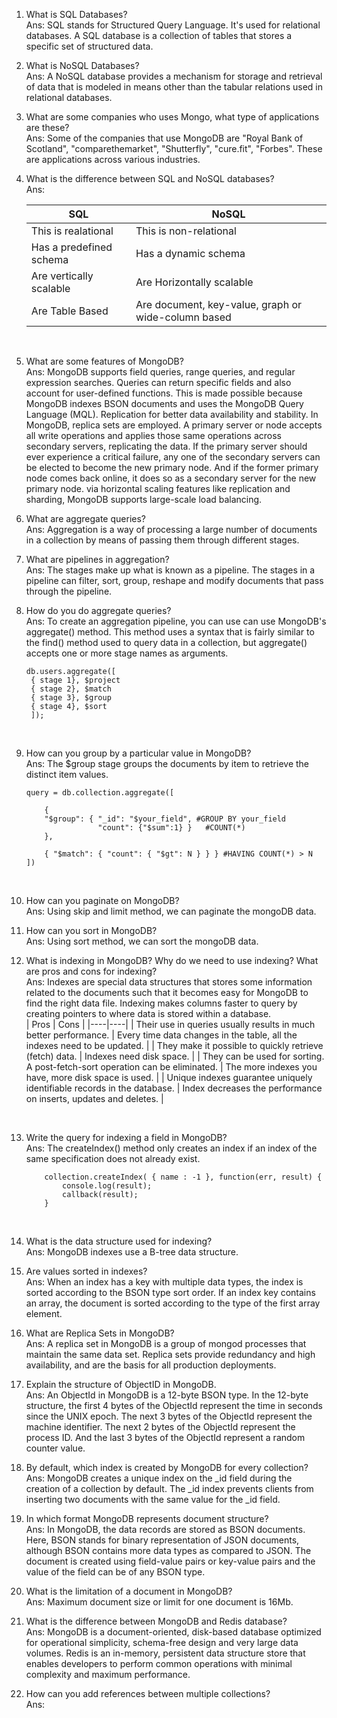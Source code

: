 1. What is SQL Databases?
   <br/>
   Ans: SQL stands for Structured Query Language. It's used for relational databases. A SQL database is a collection of tables that stores a specific set of structured data.
   <br/>

2. What is NoSQL Databases?
   <br/>
   Ans: A NoSQL database provides a mechanism for storage and retrieval of data that is modeled in means other than the tabular relations used in relational databases.
   <br/>

3. What are some companies who uses Mongo, what type of applications are these?
   <br/>
   Ans: Some of the companies that use MongoDB are "Royal Bank of Scotland", "comparethemarket", "Shutterfly", "cure.fit", "Forbes". These are applications across various industries.
   <br/>

4. What is the difference between SQL and NoSQL databases?
   <br/>
   Ans:

   | SQL                     | NoSQL                                               |
   | ----------------------- | --------------------------------------------------- |
   | This is realational     | This is non-relational                              |
   | Has a predefined schema | Has a dynamic schema                                |
   | Are vertically scalable | Are Horizontally scalable                           |
   | Are Table Based         | Are document, key-value, graph or wide-column based |

   <br/>

5. What are some features of MongoDB?
   <br/>
   Ans: MongoDB supports field queries, range queries, and regular expression searches. Queries can return specific fields and also account for user-defined functions. This is made possible because MongoDB indexes BSON documents and uses the MongoDB Query Language (MQL).
   Replication for better data availability and stability. In MongoDB, replica sets are employed. A primary server or node accepts all write operations and applies those same operations across secondary servers, replicating the data. If the primary server should ever experience a critical failure, any one of the secondary servers can be elected to become the new primary node. And if the former primary node comes back online, it does so as a secondary server for the new primary node.
   via horizontal scaling features like replication and sharding, MongoDB supports large-scale load balancing.
   <br/>

6. What are aggregate queries?
   <br/>
   Ans: Aggregation is a way of processing a large number of documents in a collection by means of passing them through different stages.
   <br/>

7. What are pipelines in aggregation?
   <br/>
   Ans: The stages make up what is known as a pipeline. The stages in a pipeline can filter, sort, group, reshape and modify documents that pass through the pipeline.
   <br/>

8. How do you do aggregate queries?
   <br/>
   Ans: To create an aggregation pipeline, you can use can use MongoDB's aggregate() method. This method uses a syntax that is fairly similar to the find() method used to query data in a collection, but aggregate() accepts one or more stage names as arguments.

   ```JS
   db.users.aggregate([
    { stage 1}, $project
    { stage 2}, $match
    { stage 3}, $group
    { stage 4}, $sort
    ]);
   ```

   <br/>

9. How can you group by a particular value in MongoDB?
   <br/>
   Ans: The $group stage groups the documents by item to retrieve the distinct item values.

   ```JS
   query = db.collection.aggregate([

       {
       "$group": { "_id": "$your_field", #GROUP BY your_field
                   "count": {"$sum":1} }   #COUNT(*)
       },

       { "$match": { "count": { "$gt": N } } } #HAVING COUNT(*) > N
   ])
   ```

    <br/>

10. How can you paginate on MongoDB?
    <br/>
    Ans: Using skip and limit method, we can paginate the mongoDB data.
    <br/>

11. How can you sort in MongoDB?
    <br/>
    Ans: Using sort method, we can sort the mongoDB data.
    <br/>

12. What is indexing in MongoDB? Why do we need to use indexing? What are pros and cons for indexing?
    <br/>
    Ans: Indexes are special data structures that stores some information related to the documents such that it becomes easy for MongoDB to find the right data file.
    Indexing makes columns faster to query by creating pointers to where data is stored within a database.
    <br/>
    | Pros | Cons |
    |----|----|
    | Their use in queries usually results in much better performance. | Every time data changes in the table, all the indexes need to be updated. |
    | They make it possible to quickly retrieve (fetch) data. | Indexes need disk space. |
    | They can be used for sorting. A post-fetch-sort operation can be eliminated. | The more indexes you have, more disk space is used. |
    | Unique indexes guarantee uniquely identifiable records in the database. | Index decreases the performance on inserts, updates and deletes. |

    <br/>

13. Write the query for indexing a field in MongoDB?
    <br/>
    Ans: The createIndex() method only creates an index if an index of the same specification does not already exist.

    ```JS
        collection.createIndex( { name : -1 }, function(err, result) {
            console.log(result);
            callback(result);
        }
    ```

    <br/>

14. What is the data structure used for indexing?
    <br/>
    Ans: MongoDB indexes use a B-tree data structure.
    <br/>

15. Are values sorted in indexes?
    <br/>
    Ans: When an index has a key with multiple data types, the index is sorted according to the BSON type sort order. If an index key contains an array, the document is sorted according to the type of the first array element.
    <br/>

16. What are Replica Sets in MongoDB?
    <br/>
    Ans: A replica set in MongoDB is a group of mongod processes that maintain the same data set. Replica sets provide redundancy and high availability, and are the basis for all production deployments.
    <br/>

17. Explain the structure of ObjectID in MongoDB.
    <br/>
    Ans: An ObjectId in MongoDB is a 12-byte BSON type.
    In the 12-byte structure, the first 4 bytes of the ObjectId represent the time in seconds since the UNIX epoch.
    The next 3 bytes of the ObjectId represent the machine identifier.
    The next 2 bytes of the ObjectId represent the process ID.
    And the last 3 bytes of the ObjectId represent a random counter value.
    <br/>

18. By default, which index is created by MongoDB for every collection?
    <br/>
    Ans: MongoDB creates a unique index on the \_id field during the creation of a collection by default. The \_id index prevents clients from inserting two documents with the same value for the \_id field.
    <br/>

19. In which format MongoDB represents document structure?
    <br/>
    Ans: In MongoDB, the data records are stored as BSON documents. Here, BSON stands for binary representation of JSON documents, although BSON contains more data types as compared to JSON. The document is created using field-value pairs or key-value pairs and the value of the field can be of any BSON type.
    <br/>

20. What is the limitation of a document in MongoDB?
    <br/>
    Ans: Maximum document size or limit for one document is 16Mb.
    <br/>

21. What is the difference between MongoDB and Redis database?
    <br/>
    Ans: MongoDB is a document-oriented, disk-based database optimized for operational simplicity, schema-free design and very large data volumes. Redis is an in-memory, persistent data structure store that enables developers to perform common operations with minimal complexity and maximum performance.
    <br/>

22. How can you add references between multiple collections?
    <br/>
    Ans: 
